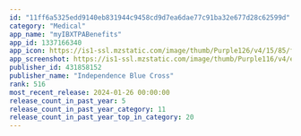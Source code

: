 ```yaml
---
id: "11ff6a5325edd9140eb831944c9458cd9d7ea6dae77c91ba32e677d28c62599d"
category: "Medical"
app_name: "myIBXTPABenefits"
app_id: 1337166340
app_icon: https://is1-ssl.mzstatic.com/image/thumb/Purple126/v4/15/85/fd/1585fd0a-79fe-1e0c-9eee-fd17a5c0a5e6/AppIcon-0-0-1x_U007ephone-0-85-220.png/1024x1024bb.png
app_screenshot: https://is1-ssl.mzstatic.com/image/thumb/Purple116/v4/e6/ee/5b/e6ee5bc3-1f20-dbe4-6ee5-c044daf9c250/ce4144c1-7a64-4a50-8287-2730795954d4_Apple_-_IA_Screen_1__U00286.5_U0029.png/1242x2688bb.png
publisher_id: 431858152
publisher_name: "Independence Blue Cross"
rank: 516
most_recent_release: 2024-01-26 00:00:00
release_count_in_past_year: 5
release_count_in_past_year_category: 11
release_count_in_past_year_top_in_category: 20
---
```

